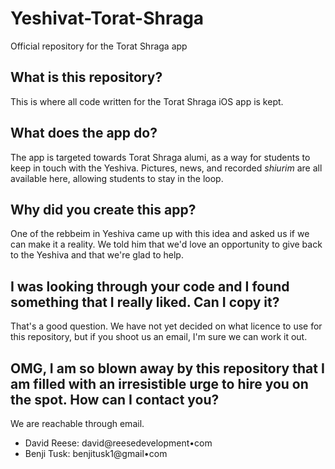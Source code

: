 # Yeshivat-Torat-Shraga
Official repository for the Torat Shraga app

## What is this repository?
This is where all code written for the Torat Shraga iOS app is kept.

## What does the app do?
The app is targeted towards Torat Shraga alumi, as a way for students to keep in touch with the Yeshiva.
Pictures, news, and recorded _shiurim_ are all available here, allowing students to stay in the loop.

## Why did you create this app?
One of the rebbeim in Yeshiva came up with this idea and asked us if we can make it a reality.
We told him that we'd love an opportunity to give back to the Yeshiva and that we're glad to help.

## I was looking through your code and I found something that I really liked. Can I copy it?
That's a good question. We have not yet decided on what licence to use for this repository,
but if you shoot us an email, I'm sure we can work it out.

## OMG, I am so blown away by this repository that I am filled with an irresistible urge to hire you on the spot. How can I contact you?
We are reachable through email.
- David Reese: david@reesedevelopment•com
- Benji Tusk: benjitusk1@gmail•com
